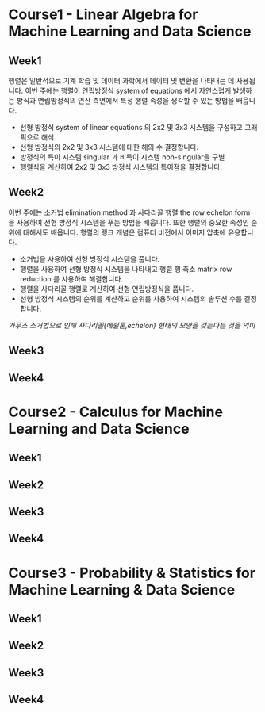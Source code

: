 # Course1 - Linear Algebra for Machine Learning and Data Science

## Week1
행렬은 일반적으로 기계 학습 및 데이터 과학에서 데이터 및 변환을 나타내는 데 사용됩니다. 이번 주에는 행렬이 연립방정식 system of equations 에서 자연스럽게 발생하는 방식과 연립방정식의 연산 측면에서 특정 행렬 속성을 생각할 수 있는 방법을 배웁니다.  
* 선형 방정식 system of linear equations 의 2x2 및 3x3 시스템을 구성하고 그래픽으로 해석
* 선형 방정식의 2x2 및 3x3 시스템에 대한 해의 수 결정합니다.
* 방정식의 특이 시스템 singular 과 비특이 시스템 non-singular을 구별
* 행렬식을 계산하여 2x2 및 3x3 방정식 시스템의 특이점을 결정합니다.

## Week2
이번 주에는 소거법 elimination method 과 사다리꼴 행렬  the row echelon form 을 사용하여 선형 방정식 시스템을 푸는 방법을 배웁니다. 또한 행렬의 중요한 속성인 순위에 대해서도 배웁니다. 행렬의 랭크 개념은 컴퓨터 비전에서 이미지 압축에 유용합니다.
* 소거법을 사용하여 선형 방정식 시스템을 풉니다.
* 행렬을 사용하여 선형 방정식 시스템을 나타내고 행렬 행 축소 matrix row reduction 를 사용하여 해결합니다.
* 행렬을 사다리꼴 행렬로 계산하여 선형 연립방정식을 풉니다.
* 선형 방정식 시스템의 순위를 계산하고 순위를 사용하여 시스템의 솔루션 수를 결정합니다.

*가우스 소거법으로 인해 사다리꼴(에쉴론,echelon) 형태의 모양을 갖는다는 것을 의미*

## Week3

## Week4

# Course2 - Calculus for Machine Learning and Data Science

## Week1

## Week2

## Week3

## Week4

# Course3 - Probability & Statistics for Machine Learning & Data Science

## Week1

## Week2

## Week3

## Week4